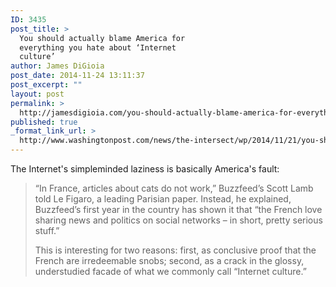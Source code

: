 ```yaml
---
ID: 3435
post_title: >
  You should actually blame America for
  everything you hate about ‘Internet
  culture’
author: James DiGioia
post_date: 2014-11-24 13:11:37
post_excerpt: ""
layout: post
permalink: >
  http://jamesdigioia.com/you-should-actually-blame-america-for-everything-you-hate-about-internet-culture/
published: true
_format_link_url: >
  http://www.washingtonpost.com/news/the-intersect/wp/2014/11/21/you-should-actually-blame-america-for-everything-you-hate-about-internet-culture/
---
```

The Internet's simpleminded laziness is basically America's fault:

> “In France, articles about cats do not work,” Buzzfeed’s Scott Lamb told Le Figaro, a leading Parisian paper. Instead, he explained, Buzzfeed’s first year in the country has shown it that “the French love sharing news and politics on social networks – in short, pretty serious stuff.”
> 
> This is interesting for two reasons: first, as conclusive proof that the French are irredeemable snobs; second, as a crack in the glossy, understudied facade of what we commonly call “Internet culture.”